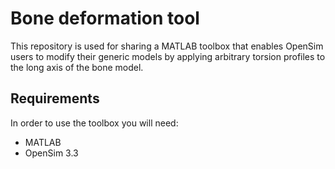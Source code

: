 # Bone deformation tool

This repository is used for sharing a MATLAB toolbox that enables OpenSim users to modify their generic models by applying arbitrary torsion profiles to the long axis of the bone model.

## Requirements

In order to use the toolbox you will need:
* MATLAB 
* OpenSim 3.3
